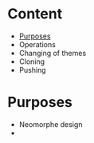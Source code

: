 # Content 
  + [Purposes](https://github.com/WarriorOFlonelinesS/The-calculator/edit/main/README.md#purpose)
  + Operations
  + Changing of themes
  + Cloning 
  + Pushing
# Purposes
   + Neomorphe design
   + 
